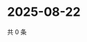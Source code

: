 # 2025-08-22

共 0 条

<!-- BEGIN ZHIHUQUESTIONS -->
<!-- 最后更新时间 Fri Aug 22 2025 16:15:49 GMT+0800 (China Standard Time) -->

<!-- END ZHIHUQUESTIONS -->
